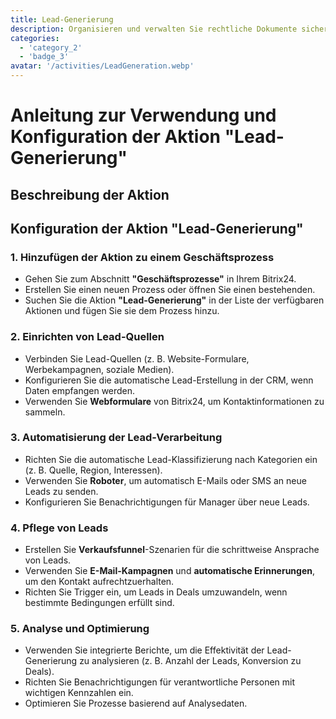 ```yaml
---
title: Lead-Generierung
description: Organisieren und verwalten Sie rechtliche Dokumente sicher.
categories: 
  - 'category_2'
  - 'badge_3'
avatar: '/activities/LeadGeneration.webp'
---
```


# Anleitung zur Verwendung und Konfiguration der Aktion "Lead-Generierung"

## Beschreibung der Aktion

## **Konfiguration der Aktion "Lead-Generierung"**

### 1. Hinzufügen der Aktion zu einem Geschäftsprozess
- Gehen Sie zum Abschnitt **"Geschäftsprozesse"** in Ihrem Bitrix24.
- Erstellen Sie einen neuen Prozess oder öffnen Sie einen bestehenden.
- Suchen Sie die Aktion **"Lead-Generierung"** in der Liste der verfügbaren Aktionen und fügen Sie sie dem Prozess hinzu.

### 2. Einrichten von Lead-Quellen
- Verbinden Sie Lead-Quellen (z. B. Website-Formulare, Werbekampagnen, soziale Medien).
- Konfigurieren Sie die automatische Lead-Erstellung in der CRM, wenn Daten empfangen werden.
- Verwenden Sie **Webformulare** von Bitrix24, um Kontaktinformationen zu sammeln.

### 3. Automatisierung der Lead-Verarbeitung
- Richten Sie die automatische Lead-Klassifizierung nach Kategorien ein (z. B. Quelle, Region, Interessen).
- Verwenden Sie **Roboter**, um automatisch E-Mails oder SMS an neue Leads zu senden.
- Konfigurieren Sie Benachrichtigungen für Manager über neue Leads.

### 4. Pflege von Leads
- Erstellen Sie **Verkaufsfunnel**-Szenarien für die schrittweise Ansprache von Leads.
- Verwenden Sie **E-Mail-Kampagnen** und **automatische Erinnerungen**, um den Kontakt aufrechtzuerhalten.
- Richten Sie Trigger ein, um Leads in Deals umzuwandeln, wenn bestimmte Bedingungen erfüllt sind.

### 5. Analyse und Optimierung
- Verwenden Sie integrierte Berichte, um die Effektivität der Lead-Generierung zu analysieren (z. B. Anzahl der Leads, Konversion zu Deals).
- Richten Sie Benachrichtigungen für verantwortliche Personen mit wichtigen Kennzahlen ein.
- Optimieren Sie Prozesse basierend auf Analysedaten.